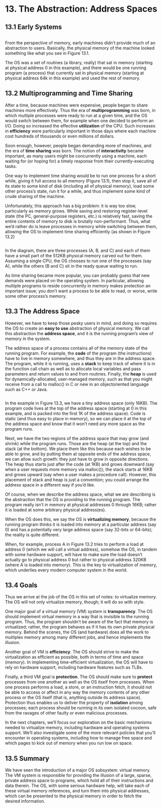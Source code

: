 # 13. The Abstraction: Address Spaces

## 13.1 Early Systems

<figure><img src="../.gitbook/assets/image (4) (1).png" alt=""><figcaption></figcaption></figure>

From the perspective of memory, early machines didn’t provide much of an abstraction to users. Basically, the physical memory of the machine looked something like what you see in Figure 13.1.&#x20;

The OS was a set of routines (a library, really) that sat in memory (starting at physical address 0 in this example), and there would be one running program (a process) that currently sat in physical memory (starting at physical address 64k in this example) and used the rest of memory.

## 13.2 Multiprogramming and Time Sharing

After a time, because machines were expensive, people began to share machines more effectively. Thus the era of **multiprogramming** was born, in which multiple processes were ready to run at a given time, and the OS would switch between them, for example when one decided to perform an I/O. Doing so increased the effective **utilization** of the CPU. Such increases in **efficiency** were particularly important in those days where each machine cost hundreds of thousands or even millions of dollars.

Soon enough, however, people began demanding more of machines, and the era of **time sharing** was born. The notion of **interactivity** became important, as many users might be concurrently using a machine, each waiting for (or hoping for) a timely response from their currently-executing tasks.

One way to implement time sharing would be to run one process for a short while, giving it full access to all memory (Figure 13.1), then stop it, save all of its state to some kind of disk (including all of physical memory), load some other process’s state, run it for a while, and thus implement some kind of crude sharing of the machine.

Unfortunately, this approach has a big problem: it is way too slow, particularly as memory grows. While saving and restoring register-level state (the PC, general-purpose registers, etc.) is relatively fast, saving the entire contents of memory to disk is brutally non-performant. Thus, what we’d rather do is leave processes in memory while switching between them, allowing the OS to implement time sharing efficiently (as shown in Figure 13.2)

<figure><img src="../.gitbook/assets/image (3) (2) (1).png" alt=""><figcaption></figcaption></figure>

In the diagram, there are three processes (A, B, and C) and each of them have a small part of the 512KB physical memory carved out for them. Assuming a single CPU, the OS chooses to run one of the processes (say A), while the others (B and C) sit in the ready queue waiting to run.

As time sharing became more popular, you can probably guess that new demands were placed on the operating system. In particular, allowing multiple programs to reside concurrently in memory makes protection an important issue; you don’t want a process to be able to read, or worse, write some other process’s memory.

## 13.3 The Address Space

However, we have to keep those pesky users in mind, and doing so requires the OS to create an **easy to use** abstraction of physical memory. We call this abstraction the **address space**, and it is the running program’s view of memory in the system.

The address space of a process contains all of the memory state of the running program. For example, the **code** of the program (the instructions) have to live in memory somewhere, and thus they are in the address space. The program, while it is running, uses a **stack** to keep track of where it is in the function call chain as well as to allocate local variables and pass parameters and return values to and from routines. Finally, the **heap** is used for dynamically-allocated, user-managed memory, such as that you might receive from a call to malloc() in C or new in an objectoriented language such as C++ or Java.

<figure><img src="../.gitbook/assets/image (13) (1) (1).png" alt=""><figcaption></figcaption></figure>

In the example in Figure 13.3, we have a tiny address space (only 16KB). The program code lives at the top of the address space (starting at 0 in this example, and is packed into the first 1K of the address space). Code is static (and thus easy to place in memory), so we can place it at the top of the address space and know that it won’t need any more space as the program runs.

Next, we have the two regions of the address space that may grow (and shrink) while the program runs. Those are the heap (at the top) and the stack (at the bottom). We place them like this because each wishes to be able to grow, and by putting them at opposite ends of the address space, we can allow such growth: they just have to grow in opposite directions. The heap thus starts just after the code (at 1KB) and grows downward (say when a user requests more memory via malloc()); the stack starts at 16KB and grows upward (say when a user makes a procedure call). However, this placement of stack and heap is just a convention; you could arrange the address space in a different way if you’d like.

Of course, when we describe the address space, what we are describing is the abstraction that the OS is providing to the running program. The program really isn’t in memory at physical addresses 0 through 16KB; rather it is loaded at some arbitrary physical address(es).

When the OS does this, we say the OS is **virtualizing memory**, because the running program thinks it is loaded into memory at a particular address (say 0) and has a potentially very large address space (say 32-bits or 64-bits); the reality is quite different.

When, for example, process A in Figure 13.2 tries to perform a load at address 0 (which we will call a virtual address), somehow the OS, in tandem with some hardware support, will have to make sure the load doesn’t actually go to physical address 0 but rather to physical address 320KB (where A is loaded into memory). This is the key to virtualization of memory, which underlies every modern computer system in the world.

## 13.4 Goals

Thus we arrive at the job of the OS in this set of notes: to virtualize memory. The OS will not only virtualize memory, though; it will do so with style.

One major goal of a virtual memory (VM) system is **transparency**. The OS should implement virtual memory in a way that is invisible to the running program. Thus, the program shouldn’t be aware of the fact that memory is virtualized; rather, the program behaves as if it has its own private physical memory. Behind the scenes, the OS (and hardware) does all the work to multiplex memory among many different jobs, and hence implements the illusion.

Another goal of VM is **efficiency**. The OS should strive to make the virtualization as efficient as possible, both in terms of time and space (memory). In implementing time-efficient virtualization, the OS will have to rely on hardware support, including hardware features such as TLBs.

Finally, a third VM goal is **protection**. The OS should make sure to **protect** processes from one another as well as the OS itself from processes. When one process performs a load, a store, or an instruction fetch, it should not be able to access or affect in any way the memory contents of any other process or the OS itself (that is, anything outside its address space). Protection thus enables us to deliver the property of **isolation** among processes; each process should be running in its own isolated cocoon, safe from the ravages of other faulty or even malicious processes.

In the next chapters, we’ll focus our exploration on the basic mechanisms needed to virtualize memory, including hardware and operating systems support. We’ll also investigate some of the more relevant policies that you’ll encounter in operating systems, including how to manage free space and which pages to kick out of memory when you run low on space.

## 13.5 Summary

We have seen the introduction of a major OS subsystem: virtual memory. The VM system is responsible for providing the illusion of a large, sparse, private address space to programs, which hold all of their instructions and data therein. The OS, with some serious hardware help, will take each of these virtual memory references, and turn them into physical addresses, which can be presented to the physical memory in order to fetch the desired information.
